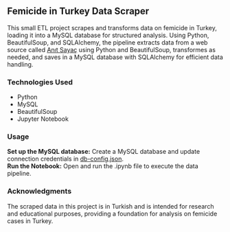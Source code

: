 ## Femicide in Turkey Data Scraper
This small ETL project scrapes and transforms data on femicide in Turkey, loading it into a MySQL database for structured analysis. Using Python, BeautifulSoup, and SQLAlchemy, the pipeline extracts data from a web source called [Anıt Sayaç](https://anitsayac.com/) using Python and BeautifulSoup, transformes as needed, and saves in a MySQL database with SQLAlchemy for efficient data handling.

### Technologies Used
- Python   
- MySQL
- BeautifulSoup
- Jupyter Notebook  

### Usage
**Set up the MySQL database:** Create a MySQL database and update connection credentials in [db-config.json](https://github.com/bdemir00/web-scraping-turkey-femicide/blob/main/db_config.json).  
**Run the Notebook:** Open and run the .ipynb file to execute the data pipeline.

### Acknowledgments
The scraped data in this project is in Turkish and is intended for research and educational purposes, providing a foundation for analysis on femicide cases in Turkey.



